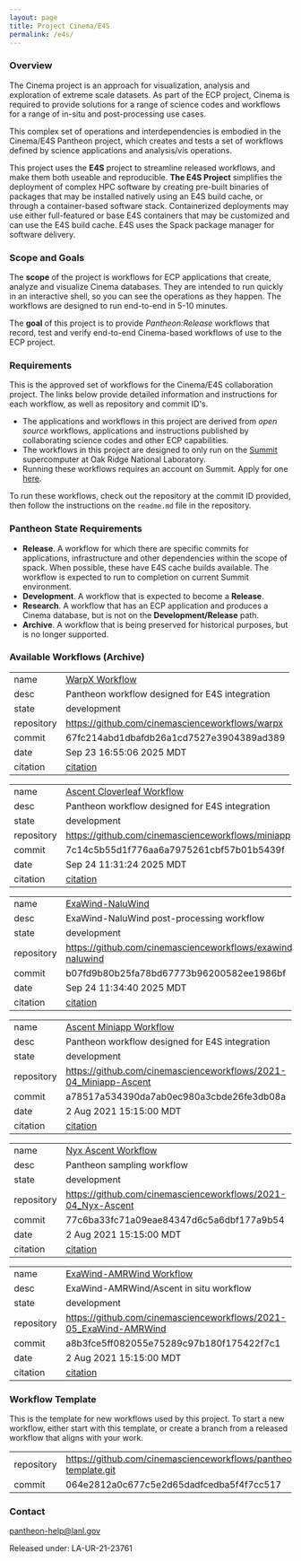 ```yaml
---
layout: page
title: Project Cinema/E4S 
permalink: /e4s/
---
```


### Overview

The Cinema project is an approach for visualization, analysis and exploration of extreme scale datasets. As part of the ECP project, Cinema is required to provide solutions for a range of science codes and workflows for a range of in-situ and post-processing use cases.

This complex set of operations and interdependencies is embodied in the Cinema/E4S Pantheon project, which creates and tests a set of workflows defined by science applications and analysis/vis operations.

This project uses the **E4S** project to streamline released workflows, and make them both useable and reproducible. 
**The E4S Project** simplifies the deployment of complex HPC software by creating pre-built binaries of packages that may be installed natively using an E4S build cache, or through a container-based software stack. Containerized deployments may use either full-featured or base E4S containers that may be customized and can use the E4S build cache. E4S uses the Spack package manager for software delivery. 

### Scope and Goals

The **scope** of the project is workflows for ECP applications that create, analyze and visualize Cinema databases. They are intended to run quickly in an interactive shell, so you can see the operations as they happen. The workflows are designed to run end-to-end in 5-10 minutes.

The **goal** of this project is to provide *Pantheon:Release* workflows that record, test and verify end-to-end Cinema-based workflows of use to the ECP project. 

### Requirements

This is the approved set of workflows for the Cinema/E4S collaboration project. The links below provide detailed information and instructions for each workflow, as well as repository and commit ID's.

- The applications and workflows in this project are derived from *open source* workflows, applications and instructions published by collaborating science codes and other ECP capabilities.
- The workflows in this project are designed to only run on the [Summit](https://www.olcf.ornl.gov/olcf-resources/compute-systems/summit) supercomputer at Oak Ridge National Laboratory.
- Running these workflows requires an account on Summit. Apply for one [here](https://www.olcf.ornl.gov/for-users/documents-forms/olcf-account-application/).

To run these workflows, check out the repository at the commit ID provided, then follow the instructions on the `readme.md` file in the repository.

### Pantheon State Requirements

- **Release**. A workflow for which there are specific commits for applications, infrastructure and other dependencies within the scope of spack. When possible, these have E4S cache builds available. The workflow is expected to run to completion on current Summit environment.
- **Development**. A workflow that is expected to become a **Release**.
- **Research**. A workflow that has an ECP application and produces a Cinema database, but is not on the **Development/Release** path.
- **Archive**. A workflow that is being preserved for historical purposes, but is no longer supported. 

### Available Workflows (Archive)


|||
|-|-|
|name|[WarpX Workflow](https://github.com/cinemascienceworkflows/warpx/tree/67fc214abd1dbafdb26a1cd7527e3904389ad389)|
|desc|Pantheon workflow designed for E4S integration|
|state|development|
|repository|https://github.com/cinemascienceworkflows/warpx|
|commit|67fc214abd1dbafdb26a1cd7527e3904389ad389|
|date|Sep 23 16:55:06 2025 MDT|
|citation|[citation](https://github.com/pantheonscience/workflows/blob/master/entry/E4S/WarpX_PostProcessing_Workflow/pantheon_workflow.bib)|

|||
|-|-|
|name|[Ascent Cloverleaf Workflow](https://github.com/cinemascienceworkflows/miniapp/tree/7c14c5b55d1f776aa6a7975261cbf57b01b5439f)|
|desc|Pantheon workflow designed for E4S integration|
|state|development|
|repository|https://github.com/cinemascienceworkflows/miniapp|
|commit|7c14c5b55d1f776aa6a7975261cbf57b01b5439f|
|date|Sep 24 11:31:24 2025 MDT|
|citation|[citation](https://github.com/pantheonscience/workflows/blob/master/entry/E4S/Ascent_Cloverleaf_Workflow/pantheon_workflow.bib)|

|||
|-|-|
|name|[ExaWind-NaluWind](https://github.com/cinemascienceworkflows/exawind-naluwind/tree/b07fd9b80b25fa78bd67773b96200582ee1986bf)|
|desc|ExaWind-NaluWind post-processing workflow|
|state|development|
|repository|https://github.com/cinemascienceworkflows/exawind-naluwind|
|commit|b07fd9b80b25fa78bd67773b96200582ee1986bf|
|date|Sep 24 11:34:40 2025 MDT|
|citation|[citation](https://github.com/pantheonscience/workflows/blob/master/entry/E4S/ExaWind-NaluWind_Workflow/pantheon_workflow.bib)|

|||
|-|-|
|name|[Ascent Miniapp Workflow](https://github.com/cinemascienceworkflows/2021-04_Miniapp-Ascent/tree/a78517a534390da7ab0ec980a3cbde26fe3db08a)|
|desc|Pantheon workflow designed for E4S integration|
|state|development|
|repository|https://github.com/cinemascienceworkflows/2021-04_Miniapp-Ascent|
|commit|a78517a534390da7ab0ec980a3cbde26fe3db08a|
|date|2 Aug 2021 15:15:00 MDT|
|citation|[citation](https://github.com/pantheonscience/workflows/blob/master/entry/E4S/Miniapp_Ascent_Workflow/pantheon_workflow.bib)|

|||
|-|-|
|name|[Nyx Ascent Workflow](https://github.com/cinemascienceworkflows/2021-04_Nyx-Ascent/tree/77c6ba33fc71a09eae84347d6c5a6dbf177a9b54)|
|desc|Pantheon sampling workflow|
|state|development|
|repository|https://github.com/cinemascienceworkflows/2021-04_Nyx-Ascent|
|commit|77c6ba33fc71a09eae84347d6c5a6dbf177a9b54|
|date|2 Aug 2021 15:15:00 MDT|
|citation|[citation](https://github.com/pantheonscience/workflows/blob/master/entry/E4S/Nyx_Ascent_Workflow/pantheon_workflow.bib)|

|||
|-|-|
|name|[ExaWind-AMRWind Workflow](https://github.com/cinemascienceworkflows/2021-05_ExaWind-AMRWind/tree/a8b3fce5ff082055e75289c97b180f175422f7c1)|
|desc|ExaWind-AMRWind/Ascent in situ workflow|
|state|development|
|repository|https://github.com/cinemascienceworkflows/2021-05_ExaWind-AMRWind|
|commit|a8b3fce5ff082055e75289c97b180f175422f7c1|
|date|2 Aug 2021 15:15:00 MDT|
|citation|[citation](https://github.com/pantheonscience/workflows/blob/master/entry/E4S/ExaWind-AMRWind_Workflow/pantheon_workflow.bib)|

### Workflow Template

This is the template for new workflows used by this project. To start a new workflow, either start with this template, or create a branch from a released workflow that aligns with your work. 

|||
|-|-|
|repository| https://github.com/cinemascienceworkflows/pantheon-template.git |
|commit    | 064e2812a0c677c5e2d65dadfcedba5f4f7cc517 |

### Contact

pantheon-help@lanl.gov

Released under: LA-UR-21-23761

